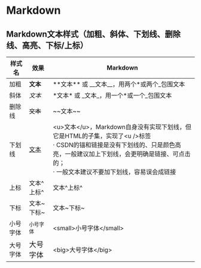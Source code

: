 # Markdown

## Markdown文本样式（加粗、斜体、下划线、删除线、高亮、下标/上标）

| 样式名 | 效果 | Markdown |
|  ----  | ----  | ---- |
| 加粗 | **文本** | \*\*文本\*\* 或 \_\_文本\_\_，用两个*或两个_包围文本 |
| 斜体	| *文本* | \*文本\* 或 \_文本\_，用一个*或一个_包围文本 |
| 删除线	| ~~文本~~	| \~~文本\~~ | 
| 下划线	| <u>文本</u> | \<u>文本\</u>，Markdown自身没有实现下划线，但它是HTML的子集，实现了\<u />标签 <br /> · CSDN的锚和链接是没有下划线的、只是颜色高亮，一般建议加上下划线，会更明确是链接、可点击的；<br /> · 一般文本建议不要加下划线，容易误会成链接 |
| 上标 | 文本^上标^ | 文本\^上标\^ |
| 下标	| 文本~下标~	| 文本\~下标\~ |
| 小号字体	| <small>小号字体</small>	| \<small>小号字体\</small> |
| 大号字体	| <big>大号字体</big>	| \<big>大号字体\</big> |